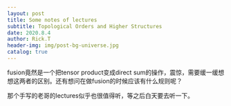 ```yaml
---
layout: post
title: Some notes of lectures
subtitle: Topological Orders and Higher Structures
date: 2020.8.4
author: Rick.T
header-img: img/post-bg-universe.jpg
catalog: true
---
```


fusion竟然是一个把tensor product变成direct sum的操作，震惊，需要缓一缓想想这两者的区别。还有想问在做fusion的时候应该有什么规则呢？

那个手写的老哥的lectures似乎也很值得听，等之后白天要去听一下。
